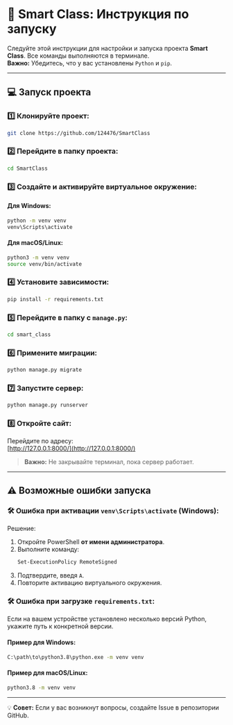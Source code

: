 # 🔧 Smart Class: Инструкция по запуску

Следуйте этой инструкции для настройки и запуска проекта **Smart Class**. Все команды выполняются в терминале.  
**Важно:** Убедитесь, что у вас установлены `Python` и `pip`.

---

## 💻 Запуск проекта

### 1️⃣ Клонируйте проект:
```bash
git clone https://github.com/124476/SmartClass
```

### 2️⃣ Перейдите в папку проекта:
```bash
cd SmartClass
```

### 3️⃣ Создайте и активируйте виртуальное окружение:
#### Для Windows:
```bash
python -m venv venv
venv\Scripts\activate
```
#### Для macOS/Linux:
```bash
python3 -m venv venv
source venv/bin/activate
```

### 4️⃣ Установите зависимости:
```bash
pip install -r requirements.txt
```

### 5️⃣ Перейдите в папку с `manage.py`:
```bash
cd smart_class
```

### 6️⃣ Примените миграции:
```bash
python manage.py migrate
```

### 7️⃣ Запустите сервер:
```bash
python manage.py runserver
```

### 8️⃣ Откройте сайт:
Перейдите по адресу:  
[http://127.0.0.1:8000/](http://127.0.0.1:8000/)

> **Важно:** Не закрывайте терминал, пока сервер работает.

---

## ⚠ Возможные ошибки запуска

### 🛠 Ошибка при активации `venv\Scripts\activate` (Windows):
Решение:
1. Откройте PowerShell **от имени администратора**.
2. Выполните команду:
   ```bash
   Set-ExecutionPolicy RemoteSigned
   ```
3. Подтвердите, введя `A`.
4. Повторите активацию виртуального окружения.

### 🛠 Ошибка при загрузке `requirements.txt`:
Если на вашем устройстве установлено несколько версий Python, укажите путь к конкретной версии.  

#### Пример для Windows:
```bash
C:\path\to\python3.8\python.exe -m venv venv
```

#### Пример для macOS/Linux:
```bash
python3.8 -m venv venv
```

---

💡 **Совет:** Если у вас возникнут вопросы, создайте Issue в репозитории GitHub.

